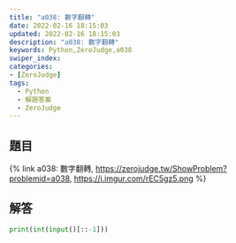 ```yaml
---
title: "a038: 數字翻轉"
date: 2022-02-16 18:15:03
updated: 2022-02-16 18:15:03
description: "a038: 數字翻轉"
keywords: Python,ZeroJudge,a038
swiper_index: 
categories:
- [ZeroJudge]
tags:
  - Python
  - 解題答案
  - ZeroJudge
---
```


## 題目
{% link a038: 數字翻轉, https://zerojudge.tw/ShowProblem?problemid=a038, https://i.imgur.com/rEC5gz5.png %}

## 解答
```python
print(int(input()[::-1]))
```